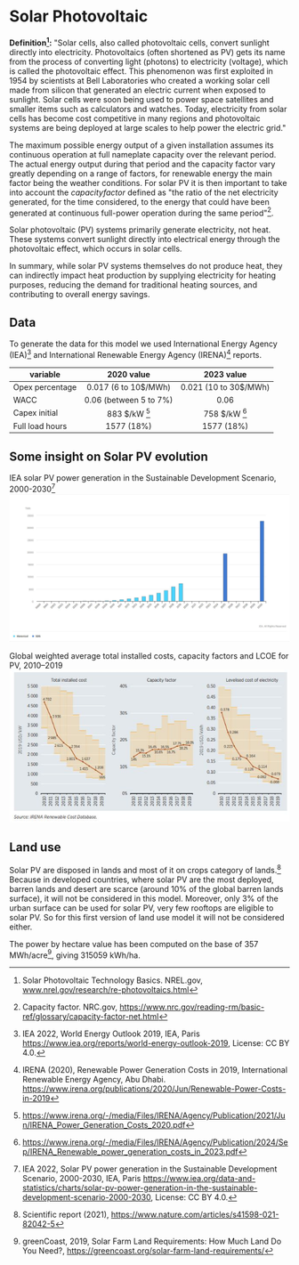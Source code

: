 # Solar Photovoltaic 

**Definition[^1]:**
"Solar cells, also called photovoltaic cells, convert sunlight directly into electricity.
Photovoltaics (often shortened as PV) gets its name from the process of converting light (photons) to electricity (voltage), which is called the photovoltaic effect. This phenomenon was first exploited in 1954 by scientists at Bell Laboratories who created a working solar cell made from silicon that generated an electric current when exposed to sunlight. Solar cells were soon being used to power space satellites and smaller items such as calculators and watches. Today, electricity from solar cells has become cost competitive in many regions and photovoltaic systems are being deployed at large scales to help power the electric grid."

The maximum possible energy output of a given installation assumes its continuous operation at full nameplate capacity over the relevant period. The actual energy output during that period and the capacity factor vary greatly depending on a range of factors, for renewable energy the main factor being the weather conditions. For solar PV it is then important to take into account the $capacity factor$ defined as "the ratio of the net electricity generated, for the time considered, to the energy that could have been generated at continuous full-power operation during the same period"[^2].

Solar photovoltaic (PV) systems primarily generate electricity, not heat. These systems convert sunlight directly into electrical energy through the photovoltaic effect, which occurs in solar cells. 

In summary, while solar PV systems themselves do not produce heat, they can indirectly impact heat production by supplying electricity for heating purposes, reducing the demand for traditional heating sources, and contributing to overall energy savings.
## Data     
To generate the data for this model we used International Energy Agency (IEA)[^3] and International Renewable Energy Agency (IRENA)[^4] reports.

|variable| 2020 value | 2023 value |
| - |:----------:|:----------:|
| Opex percentage |   0.017 (6 to 10$/MWh) |  0.021 (10 to 30$/MWh) |
| WACC |   0.06 (between 5 to 7%)  |  0.06  |
| Capex initial |   883 $/kW [^9] |  758 $/kW [^10] |
| Full load hours |   1577 (18%)  |  1577 (18%)  |


## Some insight on Solar PV evolution
IEA solar PV power generation in the Sustainable Development Scenario, 2000-2030[^7]
![](IEAsolarprodsds.png)  

 Global weighted average total installed costs, capacity factors and LCOE for PV, 2010–2019
 ![](IRENAcostevol.png)
 
## Land use
Solar PV are disposed in lands and most of it on crops category of lands.[^5] 
Because in developed countries, where solar PV are the most deployed, barren lands and desert are scarce (around 10% of the global barren lands surface), it will not be considered in this model.
Moreover, only 3% of the urban surface can be used for solar PV, very few rooftops are eligible to solar PV. So for this first version of land use model it will not be considered either. 

The power by hectare value has been computed on the base of 357 MWh/acre[^6], giving 315059 kWh/ha.

[^1]: Solar Photovoltaic Technology Basics. NREL.gov, www.nrel.gov/research/re-photovoltaics.html 
[^2]: Capacity factor. NRC.gov, https://www.nrc.gov/reading-rm/basic-ref/glossary/capacity-factor-net.html
[^3]: IEA 2022, World Energy Outlook 2019, IEA, Paris https://www.iea.org/reports/world-energy-outlook-2019, License: CC BY 4.0.
[^4]: IRENA (2020), Renewable Power Generation Costs in 2019,
International Renewable Energy Agency, Abu Dhabi. https://www.irena.org/publications/2020/Jun/Renewable-Power-Costs-in-2019
[^5]: Scientific report (2021), https://www.nature.com/articles/s41598-021-82042-5
[^6]: greenCoast, 2019, Solar Farm Land Requirements: How Much Land Do You Need?, https://greencoast.org/solar-farm-land-requirements/
[^7]: IEA 2022, Solar PV power generation in the Sustainable Development Scenario, 2000-2030, IEA, Paris https://www.iea.org/data-and-statistics/charts/solar-pv-power-generation-in-the-sustainable-development-scenario-2000-2030, License: CC BY 4.0.
[^8]: https://www.eia.gov/energyexplained/solar/photovoltaics-and-electricity.php#:~:text=A%20photovoltaic%20(PV)%20cell%2C,convert%20artificial%20light%20into%20electricity
[^9]:https://www.irena.org/-/media/Files/IRENA/Agency/Publication/2021/Jun/IRENA_Power_Generation_Costs_2020.pdf
[^10]:https://www.irena.org/-/media/Files/IRENA/Agency/Publication/2024/Sep/IRENA_Renewable_power_generation_costs_in_2023.pdf